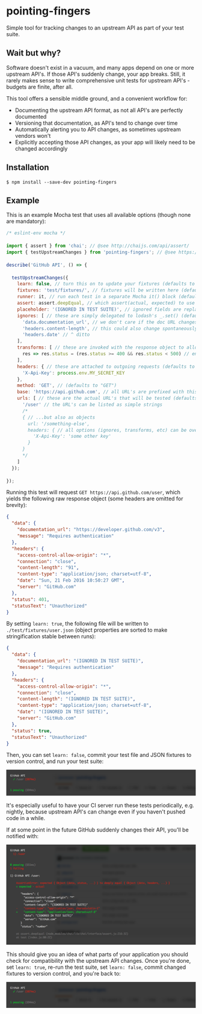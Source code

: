 # pointing-fingers

Simple tool for tracking changes to an upstream API as part of your test suite.

## Wait but why?

Software doesn't exist in a vacuum, and many apps depend on one or more upstream API's. If those API's suddenly change, your app breaks. Still, it rarely makes sense to write comprehensive unit tests for upstream API's - budgets are finite, after all.

This tool offers a sensible middle ground, and a convenient workflow for:

 * Documenting the upstream API format, as not all API's are perfectly documented
 * Versioning that documentation, as API's tend to change over time
 * Automatically alerting you to API changes, as sometimes upstream vendors won't
 * Explicitly accepting those API changes, as your app will likely need to be changed accordingly

## Installation

```
$ npm install --save-dev pointing-fingers
```

## Example

This is an example Mocha test that uses all available options (though none are mandatory):

```js
/* eslint-env mocha */

import { assert } from 'chai'; // @see http://chaijs.com/api/assert/
import { testUpstreamChanges } from 'pointing-fingers'; // @see https://github.com/jareware/pointing-fingers

describe('GitHub API', () => {

  testUpstreamChanges({
    learn: false, // turn this on to update your fixtures (defaults to false)
    fixtures: 'test/fixtures/', // fixtures will be written here (defaults to "/dev/null")
    runner: it, // run each test in a separate Mocha it() block (defaults to running everything together)
    assert: assert.deepEqual, // which assert(actual, expected) to use (defaults to simple string comparison)
    placeholder: '(IGNORED IN TEST SUITE)', // ignored fields are replaced with this (defaults to null)
    ignores: [ // these are simply delegated to lodash's _.set() (defaults to [])
      'data.documentation_url', // we don't care if the doc URL changes, so ignore that field
      'headers.content-length', // this could also change spontaneously, and we're not interested
      'headers.date' // ^ ditto
    ],
    transforms: [ // these are invoked with the response object to allow arbitrary checks/ignores (defaults to [])
      res => res.status = (res.status >= 400 && res.status < 500) // ensure it's 4xx, but allow small changes
    ],
    headers: { // these are attached to outgoing requests (defaults to {})
      'X-Api-Key': process.env.MY_SECRET_KEY
    },
    method: 'GET', // (defaults to "GET")
    base: 'https://api.github.com', // all URL's are prefixed with this (defaults to "")
    urls: [ // these are the actual URL's that will be tested (defaults to [])
      '/user' // the URL's can be listed as simple strings
      /*
      { // ...but also as objects
        url: '/something-else',
        headers: { // all options (ignores, transforms, etc) can be overridden per-URL
          'X-Api-Key': 'some other key'
        }
      }
      */
    ]
  });
  
});
```

Running this test will request `GET https://api.github.com/user`, which yields the following raw response object (some headers are omitted for brevity):

```json
{
  "data": {
    "documentation_url": "https://developer.github.com/v3",
    "message": "Requires authentication"
  },
  "headers": {
    "access-control-allow-origin": "*",
    "connection": "close",
    "content-length": "91",
    "content-type": "application/json; charset=utf-8",
    "date": "Sun, 21 Feb 2016 10:50:27 GMT",
    "server": "GitHub.com"
  },
  "status": 401,
  "statusText": "Unauthorized"
}
```

By setting `learn: true`, the following file will be written to `./test/fixtures/user.json` (object properties are sorted to make stringification stable between runs):

```json
{
  "data": {
    "documentation_url": "(IGNORED IN TEST SUITE)",
    "message": "Requires authentication"
  },
  "headers": {
    "access-control-allow-origin": "*",
    "connection": "close",
    "content-length": "(IGNORED IN TEST SUITE)",
    "content-type": "application/json; charset=utf-8",
    "date": "(IGNORED IN TEST SUITE)",
    "server": "GitHub.com"
  },
  "status": true,
  "statusText": "Unauthorized"
}
```

Then, you can set `learn: false`, commit your test file and JSON fixtures to version control, and run your test suite:

![mocha-success](mocha-success.png)

It's especially useful to have your CI server run these tests periodically, e.g. nightly, because upstream API's can change even if you haven't pushed code in a while.

If at some point in the future GitHub suddenly changes their API, you'll be notified with:

![mocha-failure](mocha-failure.png)

This should give you an idea of what parts of your application you should check for compatibility with the upstream API changes. Once you're done, set `learn: true`, re-run the test suite, set `learn: false`, commit changed fixtures to version control, and you're back to:

![mocha-success](mocha-success.png)
